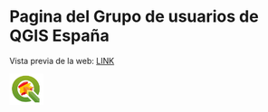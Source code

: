 # Pagina del Grupo de usuarios de QGIS España

Vista previa de la web: [LINK](http://qgis.es/)

![](images/qgis_logo.png?raw=true)

